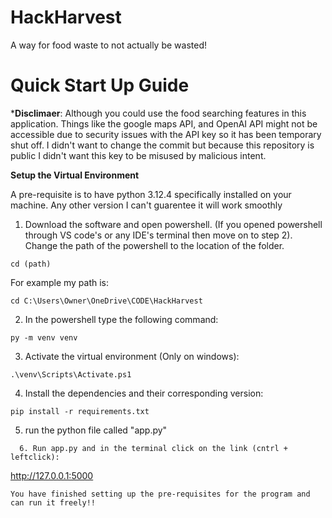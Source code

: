 # HackHarvest
A way for food waste to not actually be wasted!

# Quick Start Up Guide
***Disclimaer**: Although you could use the food searching features in this application. Things like the google maps API, and OpenAI API might not be
accessible due to security issues with the API key so it has been temporary shut off. I didn't want to change the commit but because this repository is public
I didn't want this key to be misused by malicious intent.

**Setup the Virtual Environment**

A pre-requisite is to have python 3.12.4 specifically installed on your machine. Any other version I can't guarentee it will work smoothly

  1. Download the software and open powershell. (If you opened powershell through VS code's or any IDE's terminal then move on to step 2). Change the path of the powershell to the location of the folder.
```
cd (path)
```
For example my path is:
```
cd C:\Users\Owner\OneDrive\CODE\HackHarvest
```
  2. In the powershell type the following command:
```
py -m venv venv
```
  3. Activate the virtual environment (Only on windows):
```
.\venv\Scripts\Activate.ps1
```
  4. Install the dependencies and their corresponding version:
```
pip install -r requirements.txt
```
  5. run the python file called "app.py"
```
  6. Run app.py and in the terminal click on the link (cntrl + leftclick):
```
http://127.0.0.1:5000
```
You have finished setting up the pre-requisites for the program and can run it freely!!
